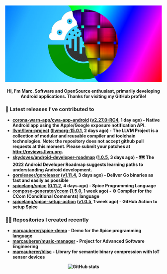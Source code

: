 <p align="center">
	<img src="https://raw.githubusercontent.com/marcauberer/marcauberer/master/images/frontpage-image.jpg">
	<br><br>
	<b>Hi, I'm Marc. Software and OpenSource enthusiast, primarily developing Android applications. Thanks for visiting my GitHub profile!
</p>

### 🚀 Latest releases I've contributed to


- [corona-warn-app/cwa-app-android](https://github.com/corona-warn-app/cwa-app-android) ([v2.27.0-RC4](https://github.com/corona-warn-app/cwa-app-android/releases/tag/v2.27.0-RC4), 1 day ago) - Native Android app using the Apple/Google exposure notification API.
- [llvm/llvm-project](https://github.com/llvm/llvm-project) ([llvmorg-15.0.1](https://github.com/llvm/llvm-project/releases/tag/llvmorg-15.0.1), 2 days ago) - The LLVM Project is a collection of modular and reusable compiler and toolchain technologies. Note: the repository does not accept github pull requests at this moment. Please submit your patches at http://reviews.llvm.org.
- [skydoves/android-developer-roadmap](https://github.com/skydoves/android-developer-roadmap) ([1.0.5](https://github.com/skydoves/android-developer-roadmap/releases/tag/1.0.5), 3 days ago) - 🗺 The 2022 Android Developer Roadmap suggests learning paths to understanding Android development.
- [goreleaser/goreleaser](https://github.com/goreleaser/goreleaser) ([v1.11.4](https://github.com/goreleaser/goreleaser/releases/tag/v1.11.4), 3 days ago) - Deliver Go binaries as fast and easily as possible
- [spicelang/spice](https://github.com/spicelang/spice) ([0.11.2](https://github.com/spicelang/spice/releases/tag/0.11.2), 4 days ago) - Spice Programming Language
- [compose-generator/ccom](https://github.com/compose-generator/ccom) ([1.5.0](https://github.com/compose-generator/ccom/releases/tag/1.5.0), 1 week ago) - ⚙️ Compiler for the CCom (Conditional Comments) language
- [spicelang/spice-setup-action](https://github.com/spicelang/spice-setup-action) ([v1.0.5](https://github.com/spicelang/spice-setup-action/releases/tag/v1.0.5), 1 week ago) - GitHub Action to setup Spice 

### 👨‍💻 Repositories I created recently
- [marcauberer/spice-demo](https://github.com/marcauberer/spice-demo) - Demo for the Spice programming language
- [marcauberer/music-manager](https://github.com/marcauberer/music-manager) - Project for Advanced Software Engineering
- [marcauberer/blisc](https://github.com/marcauberer/blisc) - Library for semantic binary compression with IoT sensor devices

<p align="center">
	<img src="https://github-readme-stats.vercel.app/api?username=marcauberer&show_icons=true&theme=dark" alt="GitHub stats">
</p>
